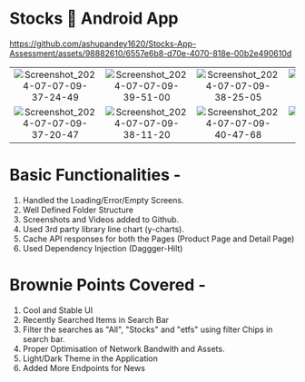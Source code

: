 # Stocks 🧮 Android App 


https://github.com/ashupandey1620/Stocks-App-Assessment/assets/98882610/6557e6b8-d70e-4070-818e-00b2e490610d



|||||
|:----------------------------------------:|:-----------------------------------------:|:-----------------------------------------:|:-----------------------------------------:|
| ![Screenshot_2024-07-07-09-37-24-49](https://github.com/ashupandey1620/Stocks-App-Assessment/assets/98882610/0bfde1a3-2ec3-4b21-a502-0ef7c3aa2d26) |![Screenshot_2024-07-07-09-39-51-00](https://github.com/ashupandey1620/Stocks-App-Assessment/assets/98882610/e15ecd98-d453-40f2-8daf-5a902124a873) |![Screenshot_2024-07-07-09-38-25-05](https://github.com/ashupandey1620/Stocks-App-Assessment/assets/98882610/e75659d2-6cb1-4be8-bc01-11ed77bfad79)|![Screenshot_2024-07-07-09-40-42-82](https://github.com/ashupandey1620/Stocks-App-Assessment/assets/98882610/6b51d679-dece-4e7f-a57c-8bc862560fbc) |
![Screenshot_2024-07-07-09-37-20-47](https://github.com/ashupandey1620/Stocks-App-Assessment/assets/98882610/5bc965e8-5852-45f7-a1a5-37d49cbd92ec) |![Screenshot_2024-07-07-09-38-11-20](https://github.com/ashupandey1620/Stocks-App-Assessment/assets/98882610/83f358f5-bb30-4936-8dba-4b2581e1caa4) |![Screenshot_2024-07-07-09-40-47-68](https://github.com/ashupandey1620/Stocks-App-Assessment/assets/98882610/30eacaa9-4878-460f-8350-7b610decf959) |![Screenshot_2024-07-07-09-38-08-07](https://github.com/ashupandey1620/Stocks-App-Assessment/assets/98882610/94be3f45-5127-4ee3-983f-3ba3c477d572) | ![Screenshot_2024-07-07-09-37-46-21](https://github.com/ashupandey1620/Stocks-App-Assessment/assets/98882610/9ec63d04-60c0-4d57-8520-9b120483f707)


# Basic Functionalities -
1. Handled the Loading/Error/Empty Screens.
2. Well Defined Folder Structure
3. Screenshots and Videos added to Github.
4. Used 3rd party library line chart (y-charts).
5. Cache API responses for both the Pages (Product Page and Detail Page)
6. Used Dependency Injection (Daggger-Hilt)

# Brownie Points Covered -
1. Cool and Stable UI
2. Recently Searched Items in Search Bar
3. Filter the searches as "All", "Stocks" and "etfs" using filter Chips in search bar.
4. Proper Optimisation of Network Bandwith and Assets.
5. Light/Dark Theme in the Application
6. Added More Endpoints for News
